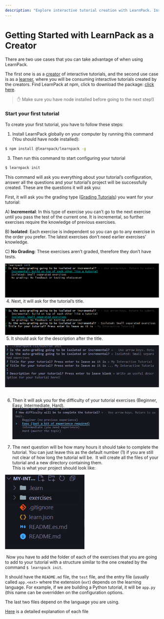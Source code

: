 ```yaml
---
description: "Explore interactive tutorial creation with LearnPack. Install globally, initiate projects, and customize exercises."
---
```


# Getting Started with LearnPack as a Creator

There are two use cases that you can take advantage of when using LearnPack. 

The first one is as a [creator](#Creators) of interactive tutorials, and the second use case is as a [learner](#Learners), where you will be consuming interactive tutorials created by the creators.
Find LearnPack at npm, click  to download the package: [click here](https://www.npmjs.com/package/@learnpack/learnpack). 

> ✋ Make sure you have node installed before going to the next step!)

### Start your first tutorial

To create your first tutorial, you have to follow these steps:

1. Install LearnPack globally on your computer by running this command (You should have node installed):

```bash
$ npm install @learnpack/learnpack -g
```

3. Then run this command to start configuring your tutorial

```bash
$ learnpack init
```

This command will ask you everything about your tutorial’s configuration, answer all the questions and your tutorial’s project will be successfully created. These are the questions it will ask you:

First, it will ask you the grading type ([Grading Tutorials](https://4geeks.com/docs/learnpack/grading-learnpack-tutorials)) you want for your tutorial:

A) **Incremental**: In this type of exercise you can’t go to the next exercise until you pass the test of the current one. It is incremental, so further exercises require the knowledge of previous exercises.  

B) **Isolated**: Each exercise is independent so you can go to any exercise in the order you prefer. The latest exercises don’t need earlier exercises’ knowledge.  

C) **No Grading**: These exercises aren’t graded, therefore they don’t have tests.  


![learnpack grading](https://raw.githubusercontent.com/learnpack/docs/main/assets/spaces_db2MUqxH83ZwH273KWpu_uploads_fAt71PHHbRLI1eiXNurN_Untitled%20(1).webp)
​​
4. Next, it will ask for the tutorial’s title.

![learnpack tutorial title](https://github.com/learnpack/docs/blob/main/assets/tutorial-title.png?raw=true)
​​
5. It should ask for the description after the title.

![Description](https://github.com/learnpack/docs/blob/main/assets/description-init.png)
​​

6. Then it will ask you for the difficulty of your tutorial exercises (Beginner, Easy, Intermediate, Hard).
​​![Difficulty](https://github.com/learnpack/docs/blob/main/assets/difficulty.png)


7. The next question will be how many hours it should take to complete the tutorial.
You can just leave this as the default number (1) if you are still not clear of how long the tutorial will be.
​​
It will create all the files of your tutorial and a new directory containing them.  
This is what your project should look like:



![Directory files](https://github.com/learnpack/docs/blob/main/assets/initial-files.png)

​​
Now you have to add the folder of each of the exercises that you are going to add to your tutorial with a structure similar to the one created by the command `$ learnpack init`. 

It should have the `README.md` file, the `test` file, and the entry file (usually called `app.<ext>` where the extension (`ext`) depends on the learning language. For example, if we are building a Python tutorial, it will be `app.py` (this name can be overridden on the configuration options.

The last two files depend on the language you are using.

[Here](#nowhere-still) is a detailed explanation of each file
